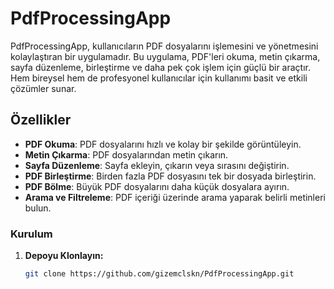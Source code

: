 # PdfProcessingApp

PdfProcessingApp, kullanıcıların PDF dosyalarını işlemesini ve yönetmesini kolaylaştıran bir uygulamadır. Bu uygulama, PDF'leri okuma, metin çıkarma, sayfa düzenleme, birleştirme ve daha pek çok işlem için güçlü bir araçtır. Hem bireysel hem de profesyonel kullanıcılar için kullanımı basit ve etkili çözümler sunar.

## Özellikler

- **PDF Okuma**: PDF dosyalarını hızlı ve kolay bir şekilde görüntüleyin.
- **Metin Çıkarma**: PDF dosyalarından metin çıkarın.
- **Sayfa Düzenleme**: Sayfa ekleyin, çıkarın veya sırasını değiştirin.
- **PDF Birleştirme**: Birden fazla PDF dosyasını tek bir dosyada birleştirin.
- **PDF Bölme**: Büyük PDF dosyalarını daha küçük dosyalara ayırın.
- **Arama ve Filtreleme**: PDF içeriği üzerinde arama yaparak belirli metinleri bulun.
### Kurulum

1. **Depoyu Klonlayın:**

   ```bash
   git clone https://github.com/gizemclskn/PdfProcessingApp.git
